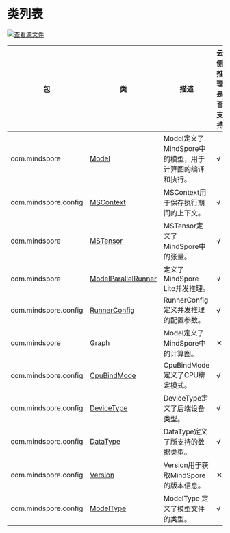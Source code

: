 # 类列表

[![查看源文件](https://mindspore-website.obs.cn-north-4.myhuaweicloud.com/website-images/r2.1/resource/_static/logo_source.png)](https://gitee.com/mindspore/docs/blob/r2.1/docs/lite/api/source_zh_cn/api_java/class_list.md)

| 包                        | 类                                                           | 描述                                                         | 云侧推理是否支持 | 端侧推理是否支持 |
| ------------------------- | ------------------------------------------------------------ | ------------------------------------------------------------ |--------|--------|
| com.mindspore        | [Model](https://www.mindspore.cn/lite/api/zh-CN/r2.1/api_java/model.html) | Model定义了MindSpore中的模型，用于计算图的编译和执行。 | √      | √      |
| com.mindspore.config | [MSContext](https://www.mindspore.cn/lite/api/zh-CN/r2.1/api_java/mscontext.html) | MSContext用于保存执行期间的上下文。                         | √      | √      |
| com.mindspore        | [MSTensor](https://www.mindspore.cn/lite/api/zh-CN/r2.1/api_java/mstensor.html) | MSTensor定义了MindSpore中的张量。                       | √      | √      |
| com.mindspore        | [ModelParallelRunner](https://www.mindspore.cn/lite/api/zh-CN/r2.1/api_java/model_parallel_runner.html) | 定义了MindSpore Lite并发推理。                       | √      | ✕      |
| com.mindspore.config   | [RunnerConfig](https://www.mindspore.cn/lite/api/zh-CN/r2.1/api_java/runner_config.html) | RunnerConfig 定义并发推理的配置参数。                    | √      | ✕      |
| com.mindspore        | [Graph](https://www.mindspore.cn/lite/api/zh-CN/r2.1/api_java/graph.html) | Model定义了MindSpore中的计算图。          | ✕      | √      |
| com.mindspore.config | [CpuBindMode](https://gitee.com/mindspore/mindspore/blob/r2.1/mindspore/lite/java/src/main/java/com/mindspore/config/CpuBindMode.java) | CpuBindMode定义了CPU绑定模式。                               | √      | √      |
| com.mindspore.config | [DeviceType](https://gitee.com/mindspore/mindspore/blob/r2.1/mindspore/lite/java/src/main/java/com/mindspore/config/DeviceType.java) | DeviceType定义了后端设备类型。                               | √      | √      |
| com.mindspore.config  | [DataType](https://gitee.com/mindspore/mindspore/blob/r2.1/mindspore/lite/java/src/main/java/com/mindspore/config/DataType.java) | DataType定义了所支持的数据类型。                             | √      | √      |
| com.mindspore.config   | [Version](https://gitee.com/mindspore/mindspore/blob/r2.1/mindspore/lite/java/src/main/java/com/mindspore/config/Version.java) | Version用于获取MindSpore的版本信息。                    | ✕      | √      |
| com.mindspore.config   | [ModelType](https://gitee.com/mindspore/mindspore/blob/r2.1/mindspore/lite/java/src/main/java/com/mindspore/config/ModelType.java) | ModelType 定义了模型文件的类型。                    | √      | √      |
